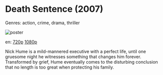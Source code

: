 # Death Sentence (2007)

Genres: action, crime, drama, thriller

![poster](http://image.tmdb.org/t/p/w500/yaf4WwHOAghlGQeC9qovOarLo27.jpg)

en:
  [720p](magnet:?xt=urn:btih:29E945BB745E6DCCA5E5505D5FDD0DBF282C2298&tr=udp://glotorrents.pw:6969/announce&tr=udp://tracker.opentrackr.org:1337/announce&tr=udp://torrent.gresille.org:80/announce&tr=udp://tracker.openbittorrent.com:80&tr=udp://tracker.coppersurfer.tk:6969&tr=udp://tracker.leechers-paradise.org:6969&tr=udp://p4p.arenabg.ch:1337&tr=udp://tracker.internetwarriors.net:1337)
  [1080p](magnet:?xt=urn:btih:53e4ce53156e42843443ea82808d348c8293c227&dn=Death+Sentence+%282007%29+1080p+BrRip+x264+-+YIFY&tr=udp%3A%2F%2Ftracker.openbittorrent.com%3A80%2Fannounce&tr=udp%3A%2F%2Fglotorrents.pw%3A6969%2Fannounce&tr=udp%3A%2F%2Ftracker.openbittorrent.com%3A80%2Fannounce&tr=udp%3A%2F%2Ftracker.opentrackr.org%3A1337%2Fannounce&tr=udp%3A%2F%2Fzer0day.to%3A1337%2Fannounce&tr=udp%3A%2F%2Ftracker.coppersurfer.tk%3A6969%2Fannounce)
  


Nick Hume is a mild-mannered executive with a perfect life, until one gruesome night he witnesses something that changes him forever. Transformed by grief, Hume eventually comes to the disturbing conclusion that no length is too great when protecting his family.
